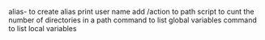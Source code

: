 alias- to create alias
print user name
add /action to path
script to cunt the number of directories in a path
command to list global variables
command to list local variables
